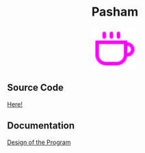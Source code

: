 <div align="center">

# Pasham

<img src="./assets/coffee.svg" width=100 align="center"></img>

</div>

## Source Code

[Here!](/src)

## Documentation

[Design of the Program](/docs/design.md)
